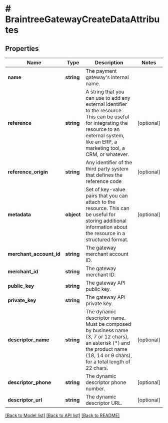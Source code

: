 # # BraintreeGatewayCreateDataAttributes

## Properties

Name | Type | Description | Notes
------------ | ------------- | ------------- | -------------
**name** | **string** | The payment gateway&#39;s internal name. |
**reference** | **string** | A string that you can use to add any external identifier to the resource. This can be useful for integrating the resource to an external system, like an ERP, a marketing tool, a CRM, or whatever. | [optional]
**reference_origin** | **string** | Any identifier of the third party system that defines the reference code | [optional]
**metadata** | **object** | Set of key-value pairs that you can attach to the resource. This can be useful for storing additional information about the resource in a structured format. | [optional]
**merchant_account_id** | **string** | The gateway merchant account ID. |
**merchant_id** | **string** | The gateway merchant ID. |
**public_key** | **string** | The gateway API public key. |
**private_key** | **string** | The gateway API private key. |
**descriptor_name** | **string** | The dynamic descriptor name. Must be composed by business name (3, 7 or 12 chars), an asterisk (*) and the product name (18, 14 or 9 chars), for a total length of 22 chars. | [optional]
**descriptor_phone** | **string** | The dynamic descriptor phone number. | [optional]
**descriptor_url** | **string** | The dynamic descriptor URL. | [optional]

[[Back to Model list]](../../README.md#models) [[Back to API list]](../../README.md#endpoints) [[Back to README]](../../README.md)
